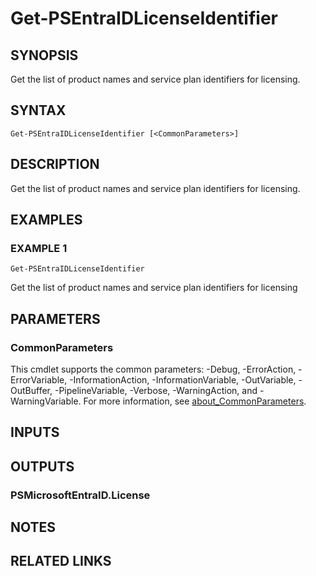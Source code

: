 ﻿---
external help file: PSMicrosoftEntraID-help.xml
Module Name: PSMicrosoftEntraID
online version:
schema: 2.0.0
---

# Get-PSEntraIDLicenseIdentifier

## SYNOPSIS
Get the list of product names and service plan identifiers for licensing.

## SYNTAX

```
Get-PSEntraIDLicenseIdentifier [<CommonParameters>]
```

## DESCRIPTION
Get the list of product names and service plan identifiers for licensing.

## EXAMPLES

### EXAMPLE 1
```
Get-PSEntraIDLicenseIdentifier
```

Get the list of product names and service plan identifiers for licensing

## PARAMETERS

### CommonParameters
This cmdlet supports the common parameters: -Debug, -ErrorAction, -ErrorVariable, -InformationAction, -InformationVariable, -OutVariable, -OutBuffer, -PipelineVariable, -Verbose, -WarningAction, and -WarningVariable. For more information, see [about_CommonParameters](http://go.microsoft.com/fwlink/?LinkID=113216).

## INPUTS

## OUTPUTS

### PSMicrosoftEntraID.License
## NOTES

## RELATED LINKS
